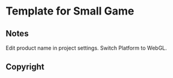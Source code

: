 # Template for Small Game

## Notes

Edit product name in project settings.
Switch Platform to WebGL.

## Copyright
